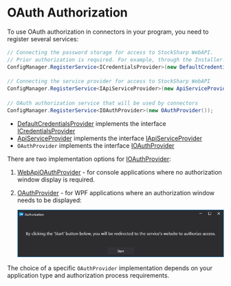# OAuth Authorization

To use OAuth authorization in connectors in your program, you need to register several services:

```csharp
// Connecting the password storage for access to StockSharp WebAPI.
// Prior authorization is required. For example, through the Installer.
ConfigManager.RegisterService<ICredentialsProvider>(new DefaultCredentialsProvider());

// Connecting the service provider for access to StockSharp WebAPI
ConfigManager.RegisterService<IApiServiceProvider>(new ApiServiceProvider());
                           
// OAuth authorization service that will be used by connectors
ConfigManager.RegisterService<IOAuthProvider>(new OAuthProvider());
```

- [DefaultCredentialsProvider](xref:StockSharp.Configuration.DefaultCredentialsProvider) implements the interface [ICredentialsProvider](xref:StockSharp.Configuration.ICredentialsProvider)
- [ApiServiceProvider](xref:StockSharp.Web.Api.Client.ApiServiceProvider) implements the interface [IApiServiceProvider](xref:StockSharp.Web.Api.Client.IApiServiceProvider)
- `OAuthProvider` implements the interface [IOAuthProvider](xref:Ecng.Net.IOAuthProvider)

There are two implementation options for [IOAuthProvider](xref:Ecng.Net.IOAuthProvider):

1. [WebApiOAuthProvider](xref:StockSharp.Studio.WebApi.WebApiOAuthProvider) - for console applications where no authorization window display is required.

2. [OAuthProvider](xref:StockSharp.Studio.Controls.OAuthProvider) - for WPF applications where an authorization window needs to be displayed:

   ![OAuth Start](../../../images/oauth_start.png)

The choice of a specific `OAuthProvider` implementation depends on your application type and authorization process requirements.